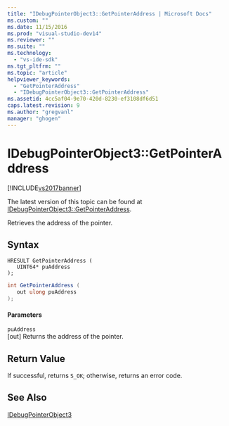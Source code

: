 ```yaml
---
title: "IDebugPointerObject3::GetPointerAddress | Microsoft Docs"
ms.custom: ""
ms.date: 11/15/2016
ms.prod: "visual-studio-dev14"
ms.reviewer: ""
ms.suite: ""
ms.technology: 
  - "vs-ide-sdk"
ms.tgt_pltfrm: ""
ms.topic: "article"
helpviewer_keywords: 
  - "GetPointerAddress"
  - "IDebugPointerObject3::GetPointerAddress"
ms.assetid: 4cc5af04-9e70-420d-8230-ef3108df6d51
caps.latest.revision: 9
ms.author: "gregvanl"
manager: "ghogen"
---
```

# IDebugPointerObject3::GetPointerAddress
[!INCLUDE[vs2017banner](../../../includes/vs2017banner.md)]

The latest version of this topic can be found at [IDebugPointerObject3::GetPointerAddress](https://docs.microsoft.com/visualstudio/extensibility/debugger/reference/idebugpointerobject3-getpointeraddress).  
  
Retrieves the address of the pointer.  
  
## Syntax  
  
```cpp#  
HRESULT GetPointerAddress (  
   UINT64* puAddress  
);  
```  
  
```csharp  
int GetPointerAddress (  
   out ulong puAddress  
);  
```  
  
#### Parameters  
 `puAddress`  
 [out] Returns the address of the pointer.  
  
## Return Value  
 If successful, returns `S_OK`; otherwise, returns an error code.  
  
## See Also  
 [IDebugPointerObject3](../../../extensibility/debugger/reference/idebugpointerobject3.md)

